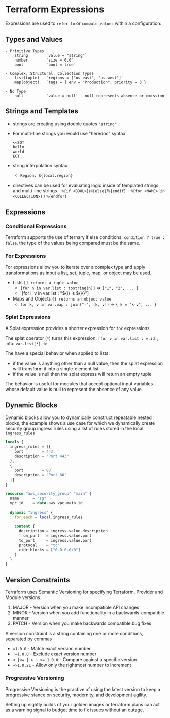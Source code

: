 # Terraform Expressions

Expressions are used to `refer to` or `compute values` within a configuration:

## Types and Values

```text
- Primitive Types
    string        `value = "string"`
    number        `size = 0.0`
    bool          `bool = true`

- Complex, Structural, Collection Types
    list(tuple)   `regions = ["us-east", "us-west"]`
    map(object)   `tags = { env = "Production", priority = 3 }

- No Type
    null          `value = null` - null represents absence or omission
```

## Strings and Templates

-   strings are creating using double quotes `"string"`
-   For multi-line strings you would use "heredoc" syntax

    ```text
    <<EOT
    hello
    world
    EOT
    ```

-   string interpolation syntax
    -   `Region: ${local.region}`
-   directives can be used for evaluating logic inside of templated strings and
    multi-line strings - `%{if <BOOL>}`/`%{else}`/`%{endif}` - `%{for <NAME> in <COLLECTION>}` / `%{endfor}`

## Expressions

### Conditional Expressions

Terraform supports the use of ternary if else conditions:
`condition ? true : false`, the type of the values being compared must be the same.

### For Expressions

For expressions allow you to iterate over a complex type and apply transformations
as input a list, set, tuple, map, or object may be used.

-   Lists `[] returns a tuple value`
    -   `[for n in var.list : tostring(n)]` => `["1", "2", ... ]`
    -   `[for i, v in var.list : "${i} is ${v}"]
-   Maps and Objects `{} returns an object value`
    -   `for k, v in var.map : join("-", [k, v])` => `{ k = "k-v", ... }`

### Splat Expressions

A Splat expression provides a shorter expression for `for` expressions

The splat operator (`*`) turns this expression: `[for v in var.list : v.id]`,
into: `var.list[*].id`

The have a special behavior when applied to lists:

-   if the value is anything other than a null value, then the splat expression willl
    transform it into a single-element list
-   if the value is null then the splat express will return an empty tuple

The behavior is useful for modules that accept optional input variables whose
default value is null to represent the absence of any value.

## Dynamic Blocks

Dynamic blocks allow you to dynamically construct repeatable nested blocks, the
example shows a use case for which we dynamically create security group ingress
rules using a list of rules stored in the local `ingress_rules`

```terraform
locals {
  ingress_rules = [{
    port        = 443
    description = "Port 443"
  },
  {
    port        = 80
    description = "Port 80"
  }]
}

resource "aws_security_group" "main" {
  name      = "sg"
  vpc_id    = data.aws_vpc.main.id

  dynamic "ingress" {
    for_each = local.ingress_rules

    content {
      description = ingress.value.description
      from_port   = ingress.value.port
      to_port     = ingress.value.port
      protocal    = "tc"
      cidr_blocks = ["0.0.0.0/0"]
    }
  }
}
```

## Version Constraints

Terraform uses Semantic Versioning for specifying Terraform, Provider and Module
versions.

1. MAJOR - Version when you make incompatible API changes
2. MINOR - Version when you add functionality in a backwards-compatible manner
3. PATCH - Version when you make backwards compatible bug fixes

A version constraint is a string containing one or more conditions, separated by commas

-   `=1.0.0` - Match exact version number
-   `!=1.0.0` - Exclude exact version number
-   `< |<= | > | >= 1.0.0` - Compare against a specific version
-   `~>1.0.21` - Allow only the rightmost number to increment

### Progressive Versioning

Progressive Versioning is the practive of using the latest version to keep a
progressive stance on security, modernity, and development agility.

Setting up nightly builds of your golden images or terraform plans can act as a
warning signal to budget time to fix issues without an outage.
